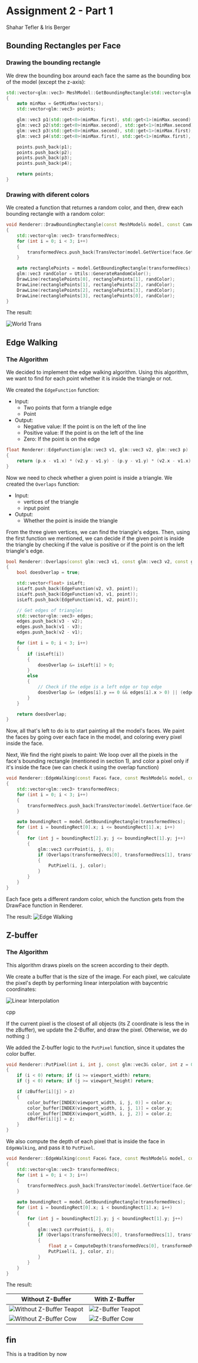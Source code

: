 # Assignment 2 - Part 1
Shahar Tefler & Iris Berger

## Bounding Rectangles per Face
### Drawing the bounding rectangle
We drew the bounding box around each face the same as the bounding box of the model (except the z-axis):

```cpp
std::vector<glm::vec3> MeshModel::GetBoundingRectangle(std::vector<glm::vec3> vectors) const
{
	auto minMax = GetMinMax(vectors);
	std::vector<glm::vec3> points;

	glm::vec3 p1(std::get<0>(minMax.first), std::get<1>(minMax.second), std::get<2>(minMax.first));
	glm::vec3 p2(std::get<0>(minMax.second), std::get<1>(minMax.second), std::get<2>(minMax.first));
	glm::vec3 p3(std::get<0>(minMax.second), std::get<1>(minMax.first), std::get<2>(minMax.first));
	glm::vec3 p4(std::get<0>(minMax.first), std::get<1>(minMax.first), std::get<2>(minMax.first));

	points.push_back(p1);
	points.push_back(p2);
	points.push_back(p3);
	points.push_back(p4);

	return points;
}
```


### Drawing with diferent colors
We created a function that returnes a random color, and then, drew each bounding rectangle
with a random color:

```cpp
void Renderer::DrawBoundingRectangle(const MeshModel& model, const Camera& camera, const Face& face)
{
	std::vector<glm::vec3> transformedVecs;
	for (int i = 0; i < 3; i++)
	{
		transformedVecs.push_back(TransVector(model.GetVertice(face.GetVertexIndex(i) - 1), model, camera));
	}

	auto rectanglePoints = model.GetBoundingRectangle(transformedVecs);
	glm::vec3 randColor = Utils::GenerateRandomColor();
	DrawLine(rectanglePoints[0], rectanglePoints[1], randColor);
	DrawLine(rectanglePoints[1], rectanglePoints[2], randColor);
	DrawLine(rectanglePoints[2], rectanglePoints[3], randColor);
	DrawLine(rectanglePoints[3], rectanglePoints[0], randColor);
}
```


The result:

![World Trans](part1_images/color_rectangles.gif)

## Edge Walking
### The Algorithm

We decided to implement the edge walking algorithm. 
Using this algorithm, we want to find for each point whether it is inside the triangle or not. 


We created the `EdgeFunction` function:
- Input:
  - Two points that form a triangle edge
  - Point
- Output:
  - Negative value: If the point is on the left of the line
  - Positive value: If the point is on the left of the line
  - Zero: If the point is on the edge

```cpp
float Renderer::EdgeFunction(glm::vec3 v1, glm::vec3 v2, glm::vec3 p)
{
	return (p.x - v1.x) * (v2.y - v1.y) - (p.y - v1.y) * (v2.x - v1.x);
}
```

Now we need to check whether a given point is inside a triangle. 
We created the `Overlaps` function:

- Input:
  - vertices of the triangle
  - input point
- Output:
  - Whether the point is inside the triangle


From the three given vertices, we can find the triangle's edges. 
Then, using the first function we mentioned, we can decide if the given point is inside the 
triangle by checking if the value is positive or if the point is on the left triangle's edge. 

```cpp
bool Renderer::Overlaps(const glm::vec3 v1, const glm::vec3 v2, const glm::vec3 v3, const glm::vec3 point)
{
	bool doesOverlap = true;

	std::vector<float> isLeft;
	isLeft.push_back(EdgeFunction(v2, v3, point));
	isLeft.push_back(EdgeFunction(v3, v1, point));
	isLeft.push_back(EdgeFunction(v1, v2, point));

	// Get edges of triangles
	std::vector<glm::vec3> edges;
	edges.push_back(v3 - v2);
	edges.push_back(v1 - v3);
	edges.push_back(v2 - v1);

	for (int i = 0; i < 3; i++)
	{
		if (isLeft[i])
		{
			doesOverlap &= isLeft[i] > 0;
		}
		else
		{
			// Check if the edge is a left edge or top edge
			doesOverlap &= (edges[i].y == 0 && edges[i].x > 0) || (edges[i].y > 0);
		}
	}

	return doesOverlap;
}
```

Now, all that's left to do is to start painting all the model's faces. 
We paint the faces by going over each face in the model, and coloring every pixel inside the face.
 
Next, We find the right pixels to paint: 
We loop over all the pixels in the face's bounding rectangle (mentioned in section 1), 
and color a pixel only if it's inside the face (we can check it using the overlap function)


```cpp
void Renderer::EdgeWalking(const Face& face, const MeshModel& model, const Camera& camera, const glm::vec3 color)
{
	std::vector<glm::vec3> transformedVecs;
	for (int i = 0; i < 3; i++)
	{
		transformedVecs.push_back(TransVector(model.GetVertice(face.GetVertexIndex(i) - 1), model, camera));
	}

	auto boundingRect = model.GetBoundingRectangle(transformedVecs);
	for (int i = boundingRect[0].x; i <= boundingRect[1].x; i++)
	{
		for (int j = boundingRect[2].y; j <= boundingRect[1].y; j++)
		{
			glm::vec3 currPoint(i, j, 0);
			if (Overlaps(transformedVecs[0], transformedVecs[1], transformedVecs[2], currPoint))
			{
				PutPixel(i, j, color);
			}
		}
	}
}
```

Each face gets a different random color, which the function gets from the DrawFace function in Renderer.

The result:
![Edge Walking](part1_images/edge_walking.gif)


## Z-buffer
### The Algorithm

This algorithm draws pixels on the screen according to their depth. 

We create a buffer that is the size of the image. 
For each pixel, we calculate the pixel's depth by performing linear interpolation with baycentric coordinates:


![Linear Interpolation](part1_images/linear_interpolation.png)

cpp



If the current pixel is the closest of all objects (its Z coordinate is less the in the zBuffer), 
we update the Z-Buffer, and draw the pixel. Otherwise, we do nothing :)

We added the Z-buffer logic to the `PutPixel` function, since it updates the color buffer.

```cpp
void Renderer::PutPixel(int i, int j, const glm::vec3& color, int z = 0)
{
	if (i < 0) return; if (i >= viewport_width) return;
	if (j < 0) return; if (j >= viewport_height) return;

	if (zBuffer[i][j] > z)
	{
		color_buffer[INDEX(viewport_width, i, j, 0)] = color.x;
		color_buffer[INDEX(viewport_width, i, j, 1)] = color.y;
		color_buffer[INDEX(viewport_width, i, j, 2)] = color.z;
		zBuffer[i][j] = z;
	}
}
```


We also compute the depth of each pixel that is inside the face in `EdgeWalking`, and pass it to `PutPixel`.

```cpp
void Renderer::EdgeWalking(const Face& face, const MeshModel& model, const Camera& camera, const glm::vec3 color)
{
	std::vector<glm::vec3> transformedVecs;
	for (int i = 0; i < 3; i++)
	{
		transformedVecs.push_back(TransVector(model.GetVertice(face.GetVertexIndex(i) - 1), model, camera));
	}

	auto boundingRect = model.GetBoundingRectangle(transformedVecs);
	for (int i = boundingRect[0].x; i < boundingRect[1].x; i++)
	{
		for (int j = boundingRect[2].y; j < boundingRect[1].y; j++)
		{
			glm::vec3 currPoint(i, j, 0);
			if (Overlaps(transformedVecs[0], transformedVecs[1], transformedVecs[2], currPoint))
			{
				float z = ComputeDepth(transformedVecs[0], transformedVecs[1], transformedVecs[2], glm::vec2(i, j));
				PutPixel(i, j, color, z);
			}
		}
	}
}
```


The result:

| Without Z-Buffer      | With Z-Buffer |
| ----------- | ----------- |
| ![Without Z-Buffer Teapot](part1_images/teapot.jpeg)    | ![Z-Buffer Teapot](part1_images/z-buffer_teapot.jpeg)       |
| ![Without Z-Buffer Cow](part1_images/cow.jpeg)    | ![Z-Buffer Cow](part1_images/z-buffer_cow.jpeg)       |



## fin
This is a tradition by now
